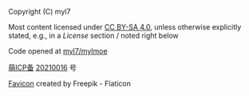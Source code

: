 Copyright (C) myl7

Most content licensed under [CC BY-SA 4.0], unless otherwise explicitly stated, e.g., in a _License_ section / noted right below

[CC BY-SA 4.0]: https://creativecommons.org/licenses/by-sa/4.0/ 'Creative Commons Attribution-ShareAlike 4.0 International Public License'

Code opened at [myl7/mylmoe]

[myl7/mylmoe]: https://github.com/myl7/mylmoe

<!-- autocorrect: false -->

[萌ICP备] [20210016][萌ICP备-20210016] 号

[萌ICP备]: https://icp.gov.moe/
[萌ICP备-20210016]: https://icp.gov.moe/?keyword=20210016

<!-- autocorrect: true -->

[Favicon] created by Freepik - Flaticon

[Favicon]: https://www.flaticon.com/free-icons/development
